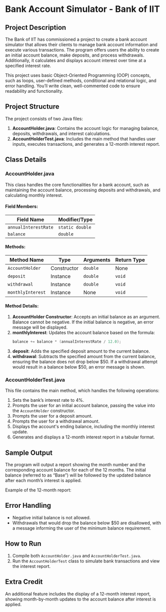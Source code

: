 # Bank Account Simulator - Bank of IIT

## Project Description

The Bank of IIT has commissioned a project to create a bank account simulator that allows their clients to manage bank account information and execute various transactions. The program offers users the ability to create an initial account balance, make deposits, and process withdrawals. Additionally, it calculates and displays account interest over time at a specified interest rate.

This project uses basic Object-Oriented Programming (OOP) concepts, such as loops, user-defined methods, conditional and relational logic, and error handling. You’ll write clean, well-commented code to ensure readability and functionality.

## Project Structure

The project consists of two Java files:
1. **AccountHolder.java**: Contains the account logic for managing balance, deposits, withdrawals, and interest calculations.
2. **AccountHolderTest.java**: Includes the main method that handles user inputs, executes transactions, and generates a 12-month interest report.

## Class Details

### AccountHolder.java
This class handles the core functionalities for a bank account, such as maintaining the account balance, processing deposits and withdrawals, and calculating monthly interest.

#### Field Members:
| **Field Name**        | **Modifier/Type**   |
|-----------------------|--------------------|
| `annualInterestRate`   | `static double`    |
| `balance`              | `double`           |

#### Methods:
| **Method Name**        | **Type**          | **Arguments**       | **Return Type**  |
|-----------------------|-------------------|---------------------|------------------|
| `AccountHolder`        | Constructor       | `double`            | None             |
| `deposit`              | Instance          | `double`            | `void`           |
| `withdrawal`           | Instance          | `double`            | `void`           |
| `monthlyInterest`      | Instance          | None                | `void`           |

#### Method Details:
1. **AccountHolder Constructor**: Accepts an initial balance as an argument. Balance cannot be negative. If the initial balance is negative, an error message will be displayed.
2. **monthlyInterest**: Updates the account balance based on the formula:
    ```java
    balance += balance * (annualInterestRate / 12.0);
    ```
3. **deposit**: Adds the specified deposit amount to the current balance.
4. **withdrawal**: Subtracts the specified amount from the current balance, ensuring the balance does not drop below $50. If a withdrawal attempt would result in a balance below $50, an error message is shown.

### AccountHolderTest.java
This file contains the main method, which handles the following operations:
1. Sets the bank’s interest rate to 4%.
2. Prompts the user for an initial account balance, passing the value into the `AccountHolder` constructor.
3. Prompts the user for a deposit amount.
4. Prompts the user for a withdrawal amount.
5. Displays the account's ending balance, including the monthly interest update.
6. Generates and displays a 12-month interest report in a tabular format.

## Sample Output
The program will output a report showing the month number and the corresponding account balance for each of the 12 months. The initial balance (referred to as “Base”) will be followed by the updated balance after each month’s interest is applied.

Example of the 12-month report:




## Error Handling
- Negative initial balance is not allowed.
- Withdrawals that would drop the balance below $50 are disallowed, with a message informing the user of the minimum balance requirement.

## How to Run
1. Compile both `AccountHolder.java` and `AccountHolderTest.java`.
2. Run the `AccountHolderTest` class to simulate bank transactions and view the interest report.

## Extra Credit
An additional feature includes the display of a 12-month interest report, showing month-by-month updates to the account balance after interest is applied.
